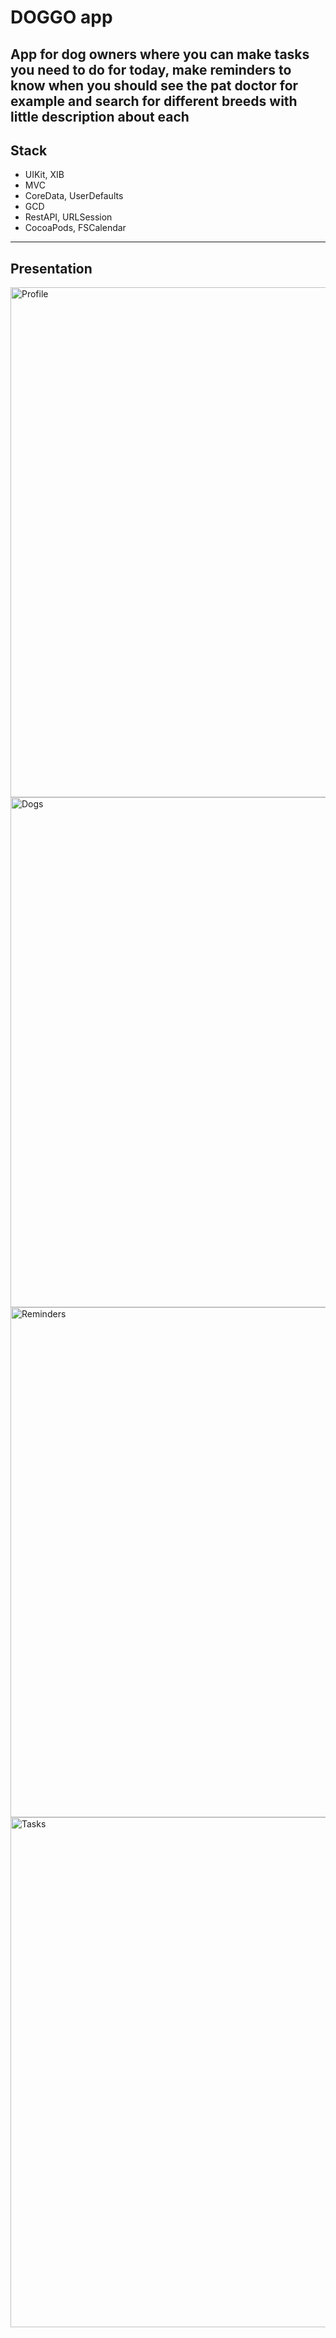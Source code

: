 # DOGGO app
 App for dog owners where you can make tasks you need to do for today, make reminders to know when you should see the pat doctor for example and search for different breeds with little description about each
 ---
## Stack
* UIKit, XIB
* MVC
* CoreData, UserDefaults
* GCD
* RestAPI, URLSession
* CocoaPods, FSCalendar
 ---
## Presentation
<img width="816" alt="Profile" src="https://user-images.githubusercontent.com/114474821/233592555-e2908af9-510d-41ee-96a1-13d93cd4476d.png">

<img width="816" alt="Dogs" src="https://user-images.githubusercontent.com/114474821/233591516-10651ab6-dd39-477f-a0ad-2c88a48d96fa.png">

<img width="816" alt="Reminders" src="https://user-images.githubusercontent.com/114474821/233591576-700a7529-ff35-4977-b6b4-054901669f12.png">

<img width="816" alt="Tasks" src="https://user-images.githubusercontent.com/114474821/233592493-839ccddf-6101-41d0-917d-ca7f0cec49be.png">



